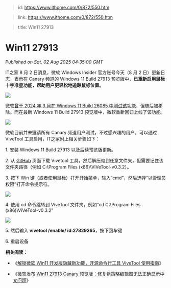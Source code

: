 > id: https://www.ithome.com/0/872/550.htm

> link: https://www.ithome.com/0/872/550.htm

> title: Win11 27913

# Win11 27913
_Published on Sat, 02 Aug 2025 04:35:00 GMT_

IT之家 8 月 2 日消息，微软 Windows Insider 官方账号今天（8 月 2 日）更新日志，表示在 Canary 频道的 Windows 11 Build 27913 预览版中，**已重新启用鼠标十字准星功能，帮助用户更轻松地追踪鼠标位置。**

![](https://img.ithome.com/newsuploadfiles/2025/8/957698bf-aca4-4667-a097-de89741dfbef.jpg?x-bce-process=image/format,f_auto)

微软[曾于 2024 年 3 月在 Windows 11 Build 26085 中测试该功能](https://www.ithome.com/0/757/088.htm)，但随后被移除。而在最新 Windows 11 Build 27913 预览版中，微软重新回归上线了该功能。

![](https://img.ithome.com/newsuploadfiles/2025/8/69691da3-8aea-4b81-ba17-af30ad656826.jpg?x-bce-process=image/format,f_auto)

微软目前并未邀请所有 Canary 频道用户测试，不过感兴趣的用户，可以通过 ViveTool 工具启用，IT之家附上相关步骤如下：

1\. 安装 Windows 11 Build 27913 以及后续预览版更新。

2\. 从 [GitHub](https://github.com/thebookisclosed/ViVe/releases) 页面下载 Vivetool 工具，然后解压缩到任意文件夹，但需要记住该文件夹路径（例如 C:\\Program Files (x86)\\ViVeTool-v0.3.2）。

3\. 按下 Win 键（或者使用鼠标）打开开始菜单，输入“cmd”，然后选择“以管理员权限”打开命令提示符。

![](https://img.ithome.com/newsuploadfiles/2022/12/11579beb-ff43-4293-b8b9-10d24f6984f3.png?x-bce-process=image/watermark,image_aW1nL3dhdGVybWFyay9xYy9xYzEyMy5wbmc=,t_100,g_1,y_247,x_222,a_0/format,f_auto)

4\. 使用 cd 命令跳转到 ViveTool 文件夹，例如“cd C:\\Program Files (x86)\\ViVeTool-v0.3.2”

![](https://img.ithome.com/newsuploadfiles/2022/12/bdc8e6b6-d5c0-4cd3-abec-1299461910e3.png?x-bce-process=image/watermark,image_aW1nL3dhdGVybWFyay9xdy9xdzE1MS5wbmc=,t_100,g_2,y_68,x_74,a_0/format,f_auto)

5\. 然后输入 **vivetool /enable/ id:27829265**，按下回车键

6\. 重启设备

**相关阅读：**

-   《[解锁微软 Win11 开发版隐藏新功能，开源命令行工具 ViveTool 使用指南](https://www.ithome.com/0/659/666.htm)》
    
-   《[微软发布 Win11 27913 Canary 预览版：修复组策略编辑器无法正确显示中文问题](https://www.ithome.com/0/871/927.htm)》
